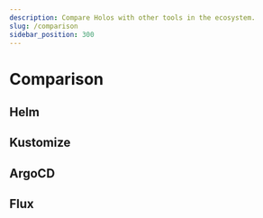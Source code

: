 ```yaml
---
description: Compare Holos with other tools in the ecosystem.
slug: /comparison
sidebar_position: 300
---
```


# Comparison

## Helm

## Kustomize

## ArgoCD

## Flux
